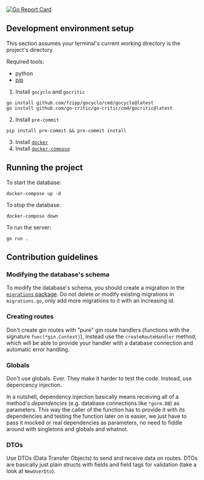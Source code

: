 [![Go Report Card](https://goreportcard.com/badge/github.com/open-collaboration/server)](https://goreportcard.com/report/github.com/open-collaboration/server)

## Development environment setup

This section assumes your terminal's current working directory is the project's directory.

Required tools:
- python
- [pip](https://pip.pypa.io/en/stable/installing/#installing-with-get-pip-py)

1. Install `gocyclo` and `gocritic`
```
go install github.com/fzipp/gocyclo/cmd/gocyclo@latest
go install github.com/go-critic/go-critic/cmd/gocritic@latest
```
2. Install `pre-commit`
```
pip install pre-commit && pre-commit install
```
3. Install [`docker`](https://docs.docker.com/engine/install/ubuntu/#install-using-the-repository)
4. Install [`docker-compose`](https://docs.docker.com/compose/install/#install-compose-on-linux-systems)



## Running the project

To start the database:
```
docker-compose up -d
```

To stop the database:
```
docker-compose down
```

To run the server:
```
go run .
```

## Contribution guidelines

### Modifying the database's schema
To modify the database's schema, you should create a migration in the [`migrations` package](./migrations).
Do not delete or modify existing migrations in `migrations.go`, only add more migrations to it with an increasing
id.

### Creating routes
Don't create gin routes with "pure" gin route handlers (functions with the signature `func(*gin.Context)`), instead
use the `createRouteHandler` method, which will be able to provide your handler with a database connection and
automatic error handling.

### Globals
Don't use globals. Ever. They make it harder to test the code. Instead, use depencency injection.

In a nutshell, dependency injection basically means receiving all of a method's *dependencies* (e.g. database connections
like `*gorm.DB`) as parameters. This way the caller of the function has to provide it with its dependencies and testing
the function later on is easier, we just have to pass it mocked or real dependencies as parameters, no need to fiddle
around with singletons and globals and whatnot.

### DTOs
Use DTOs (Data Transfer Objects) to send and receive data on routes. DTOs are basically just plain structs with
fields and field tags for validation (take a look at `NewUserDto`).


